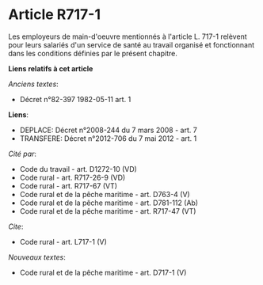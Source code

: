 # Article R717-1

Les employeurs de main-d'oeuvre mentionnés à l'article L. 717-1 relèvent pour leurs salariés d'un service de santé au travail
organisé et fonctionnant dans les conditions définies par le présent chapitre.

**Liens relatifs à cet article**

_Anciens textes_:

  - Décret n°82-397 1982-05-11 art. 1

**Liens**:

  - DEPLACE: Décret n°2008-244 du 7 mars 2008 - art. 7
  - TRANSFERE: Décret n°2012-706 du 7 mai 2012 - art. 1

_Cité par_:

  - Code du travail - art. D1272-10 (VD)
  - Code rural - art. R717-26-9 (VD)
  - Code rural - art. R717-67 (VT)
  - Code rural et de la pêche maritime - art. D763-4 (V)
  - Code rural et de la pêche maritime - art. D781-112 (Ab)
  - Code rural et de la pêche maritime - art. R717-47 (VT)

_Cite_:

  - Code rural - art. L717-1 (V)

_Nouveaux textes_:

  - Code rural et de la pêche maritime - art. D717-1 (V)
